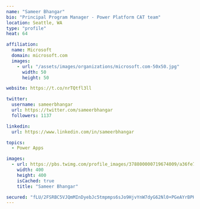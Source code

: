 ```yaml
---
name: "Sameer Bhangar"
bio: "Principal Program Manager - Power Platform CAT team"
location: Seattle, WA
type: "profile"
heat: 64

affiliation:
  name: Microsoft
  domain: microsoft.com
  images:
    - url: "/assets/images/organizations/microsoft.com-50x50.jpg"
      width: 50
      height: 50

website: https://t.co/nrTQtfl3ll

twitter:
  username: sameerbhangar
  url: https://twitter.com/sameerbhangar
  followers: 1137

linkedin:
  url: https://www.linkedin.com/in/sameerbhangar

topics:
  - Power Apps

images:
  - url: https://pbs.twimg.com/profile_images/378800000719674009/a36fe7ddfab1778b76e5793772e43798_400x400.jpeg
    width: 400
    height: 400
    isCached: true
    title: "Sameer Bhangar"

secured: "fLU/2FSRBC5VJQmMInDyebJc5tmpmps6sJo9HjvYnW7dyG62Nl0+PGeAYrBPHRli/lVs5bqoiAzBfhzSyR6ahVH30Svm2vyfHz9aQVbypWwZ3obYuqlrtrusGrXUKiUcumoawVQvkgvresGrRRGNGu/EjQqwP3wyYu8TivefexJc9HFPqJdlJDOqGuDxtv0aYht92+uDd+Y5l57WeNbZN1O2QQYmve6OddgkrPq+5clDus/I/7ILRfoaYCEJ1ahe8/QM8y8OpAo1Tru44OBDexXOAhK9A8W8nAvWAzDMQFgBePTT5BI97N63Bx5gxEjOB70Xd8LlBHmqFrXkKw1XJyiiLO1Xlkqp0KyvWtZzkzFDm+/hU3ZKjtjHNMgXB6HTWt6ZREZg5FkxBUixuDhSpGHaDUcbhKnWSguf8vbQeEQ=;dRiqQXcq4EvU/kp+PGf9iQ=="
---
```


